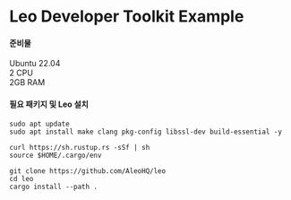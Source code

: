 # Leo Developer Toolkit Example

#### 준비물
Ubuntu 22.04<br>
2 CPU<br>
2GB RAM

#### 필요 패키지 및 Leo 설치
```
sudo apt update
sudo apt install make clang pkg-config libssl-dev build-essential -y

curl https://sh.rustup.rs -sSf | sh
source $HOME/.cargo/env

git clone https://github.com/AleoHQ/leo
cd leo
cargo install --path .
```
